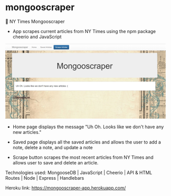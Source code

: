 # mongooscraper

📰 NY Times Mongooscraper 

* App scrapes current articles from NY Times using the npm package cheerio and JavaScript 

![Alt text](https://raw.githubusercontent.com/dipisha03/mongooscraper/master/public/assets/img/mongooscraper.png "Mongooscraper")

* Home page displays the message "Uh Oh. Looks like we don't have any new articles." 

* Saved page displays all the saved articles and allows the user to add a note, delete a note, and update a note

* Scrape button scrapes the most recent articles from NY Times and allows user to save and delete an article. 

Technologies used: MongooseDB | JavaScript | Cheerio | API & HTML Routes | Node | Express | Handlebars 

Heroku link: https://mongooscraper-app.herokuapp.com/

